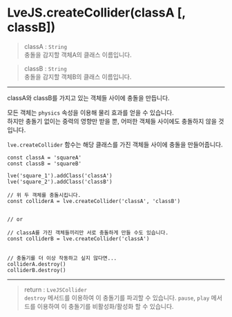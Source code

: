 # LveJS.createCollider(classA [, classB])

> classA : `String`  
  충돌을 감지할 객체A의 클래스 이름입니다.

> classB : `String`  
  충돌을 감지할 객체B의 클래스 이름입니다.

---

classA와 classB를 가지고 있는 객체들 사이에 충돌을 만듭니다.

모든 객체는 `physics` 속성을 이용해 물리 효과를 얻을 수 있습니다.  
하지만 충돌기 없이는 중력의 영향만 받을 뿐, 어떠한 객체들 사이에도 충돌하지 않을 것입니다.  

`lve.createCollider` 함수는 해당 클래스를 가진 객체들 사이에 충돌을 만들어줍니다.

```
const classA = 'squareA'
const classB = 'squareB'

lve('square_1').addClass('classA')
lve('square_2').addClass('classB')

// 위 두 객체를 충돌시킵니다.
const colliderA = lve.createCollider('classA', 'classB')


// or

// classA를 가진 객체들끼리만 서로 충돌하게 만들 수도 있습니다.
const colliderB = lve.createCollider('classA')


// 충돌기를 더 이상 작동하고 싶지 않다면...
colliderA.destroy()
colliderB.destroy()
```

---

> return : `LveJSCollider`  
  `destroy` 메서드를 이용하여 이 충돌기를 파괴할 수 있습니다. `pause`, `play` 메서드를 이용하여 이 충돌기를 비활성화/활성화 할 수 있습니다.